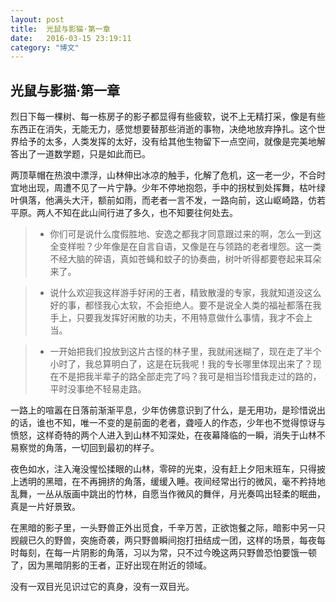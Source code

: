 ```yaml
---
layout: post
title:  光鼠与影猫·第一章
date:   2016-03-15 23:19:11
category: "博文"
---
```


## 光鼠与影猫·第一章

烈日下每一棵树、每一栋房子的影子都显得有些疲软，说不上无精打采，像是有些东西正在消失，无能无力，感觉想要替那些消逝的事物，决绝地放弃挣扎。这个世界给予的太多，人类发挥的太好，没有给其他生物留下一点空间，就像是完美地解答出了一道数学题，只是如此而已。

两顶草帽在热浪中漂浮，山林伸出冰凉的触手，化解了危机，这一老一少，不合时宜地出现，周遭不见了一片宁静。少年不停地抱怨，手中的拐杖到处挥舞，枯叶绿叶俱落，他满头大汗，额前如雨，而老者一言不发，一路向前，这山岖崎路，仿若平原。两人不知在此山间行进了多久，也不知要往何处去。

>* 你们可是说什么度假胜地、安逸之都我才同意跟过来的啊，怎么一到这全变样啦？少年像是在自言自语，又像是在与领路的老者埋怨。这一类不经大脑的碎语，真如苍蝇和蚊子的协奏曲，树叶听得都要卷起来耳朵来了。

>* 说什么欢迎我这样游手好闲的王者，精致散漫的专家，我就知道没这么好的事，都怪我心太软，不会拒绝人。要不是说全人类的福祉都落在我手上，只要我发挥好闲散的功夫，不用特意做什么事情，我才不会上当。

>* 一开始把我们投放到这片古怪的林子里，我就闹迷糊了，现在走了半个小时了，我总算明白了，这是在玩我呢！我的专长哪里体现出来了？现在不是把我半辈子的路全部走完了吗？我可是相当珍惜我走过的路的，平时没事绝不轻易走路。

一路上的喧嚣在日落前渐渐平息，少年仿佛意识到了什么，是无用功，是珍惜说出的话，谁也不知，唯一不变的是前面的老者，聋哑人的作态，少年也不觉得惊讶与愤怒，这样奇特的两个人进入到山林不知深处，在夜幕降临的一瞬，消失于山林不易察觉的角落，一切回到最初的样子。

夜色如水，注入淹没惺忪揉眼的山林，零碎的光束，没有赶上夕阳末班车，只得披上透明的黑暗，在不再拥挤的角落，缓缓入睡。夜间经常出行的微风，毫不矜持地乱舞，一丛从版画中跳出的竹林，自愿当作微风的舞伴，月光奏鸣出轻柔的眠曲，真是一片好景致。

在黑暗的影子里，一头野兽正外出觅食，千辛万苦，正欲饱餐之际，暗影中另一只觊觎已久的野兽，突施奇袭，两只野兽瞬间抱打扭结成一团，这样的场景，每夜每时每刻，在每一片阴影的角落，习以为常，只不过今晚这两只野兽恐怕要饿一顿了，因为黑暗阴影的王者，正好出现在附近的领域。

没有一双目光见识过它的真身，没有一双目光。